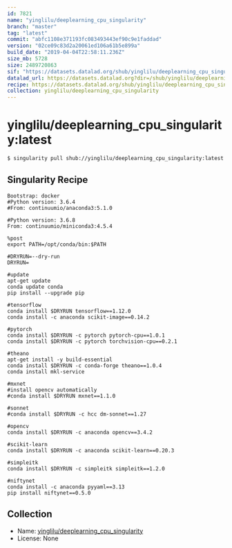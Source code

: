 ```yaml
---
id: 7821
name: "yinglilu/deeplearning_cpu_singularity"
branch: "master"
tag: "latest"
commit: "abfc1108e371193fc083493443ef90c9e1faddad"
version: "02ce09c83d2a20061ed106a61b5e899a"
build_date: "2019-04-04T22:58:11.236Z"
size_mb: 5728
size: 2489720863
sif: "https://datasets.datalad.org/shub/yinglilu/deeplearning_cpu_singularity/latest/2019-04-04-abfc1108-02ce09c8/02ce09c83d2a20061ed106a61b5e899a.simg"
datalad_url: https://datasets.datalad.org?dir=/shub/yinglilu/deeplearning_cpu_singularity/latest/2019-04-04-abfc1108-02ce09c8/
recipe: https://datasets.datalad.org/shub/yinglilu/deeplearning_cpu_singularity/latest/2019-04-04-abfc1108-02ce09c8/Singularity
collection: yinglilu/deeplearning_cpu_singularity
---
```


# yinglilu/deeplearning_cpu_singularity:latest

```bash
$ singularity pull shub://yinglilu/deeplearning_cpu_singularity:latest
```

## Singularity Recipe

```singularity
Bootstrap: docker
#Python version: 3.6.4 
#From: continuumio/anaconda3:5.1.0

#Python version: 3.6.8
From: continuumio/miniconda3:4.5.4

%post
export PATH=/opt/conda/bin:$PATH

#DRYRUN=--dry-run
DRYRUN=

#update
apt-get update
conda update conda
pip install --upgrade pip

#tensorflow
conda install $DRYRUN tensorflow==1.12.0
conda install -c anaconda scikit-image==0.14.2

#pytorch
conda install $DRYRUN -c pytorch pytorch-cpu==1.0.1
conda install $DRYRUN -c pytorch torchvision-cpu==0.2.1

#theano
apt-get install -y build-essential
conda install $DRYRUN -c conda-forge theano==1.0.4
conda install mkl-service

#mxnet
#install opencv automatically
#conda install $DRYRUN mxnet==1.1.0

#sonnet
#conda install $DRYRUN -c hcc dm-sonnet==1.27

#opencv
conda install $DRYRUN -c anaconda opencv==3.4.2

#scikit-learn
conda install $DRYRUN -c anaconda scikit-learn==0.20.3

#simpleitk
conda install $DRYRUN -c simpleitk simpleitk==1.2.0

#niftynet
conda install -c anaconda pyyaml==3.13
pip install niftynet==0.5.0
```

## Collection

 - Name: [yinglilu/deeplearning_cpu_singularity](https://github.com/yinglilu/deeplearning_cpu_singularity)
 - License: None


